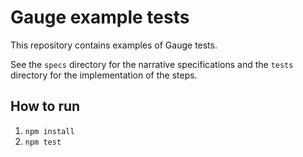 # Gauge example tests

This repository contains examples of Gauge tests.

See the `specs` directory for the narrative specifications and the `tests`
directory for the implementation of the steps.

## How to run
1. `npm install`
2. `npm test`
